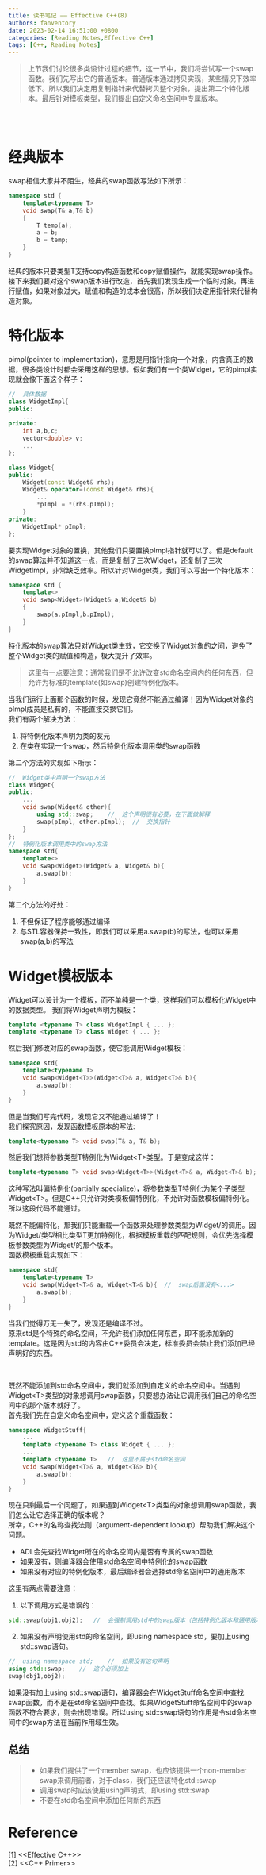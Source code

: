 ```yaml
---
title: 读书笔记 —— Effective C++(8)
authors: fanventory
date: 2023-02-14 16:51:00 +0800
categories: [Reading Notes,Effective C++]
tags: [C++, Reading Notes]
---
```


> 上节我们讨论很多类设计过程的细节，这一节中，我们将尝试写一个swap函数。我们先写出它的普通版本。普通版本通过拷贝实现，某些情况下效率低下。所以我们决定用复制指针来代替拷贝整个对象，提出第二个特化版本。最后针对模板类型，我们提出自定义命名空间中专属版本。

<br>
<br>

# 经典版本
swap相信大家并不陌生，经典的swap函数写法如下所示：  
```c++
namespace std {
    template<typename T>
    void swap(T& a,T& b)
    {
        T temp(a);
        a = b;
        b = temp;
    }
}
```

经典的版本只要类型T支持copy构造函数和copy赋值操作，就能实现swap操作。  
接下来我们要对这个swap版本进行改造，首先我们发现生成一个临时对象，再进行赋值，如果对象过大，赋值和构造的成本会很高，所以我们决定用指针来代替构造对象。

# 特化版本
pimpl(pointer to implementation)，意思是用指针指向一个对象，内含真正的数据，很多类设计时都会采用这样的思想。假如我们有一个类Widget，它的pimpl实现就会像下面这个样子：  
```c++
//  具体数据
class WidgetImpl{
public:
    ...
private:
    int a,b,c;
    vector<double> v;
    ...
};

class Widget{
public:
    Widget(const Widget& rhs);
    Widget& operator=(const Widget& rhs){
        ...
        *pImpl = *(rhs.pImpl);
    }
private:
    WidgetImpl* pImpl;
};
```

要实现Widget对象的置换，其他我们只要置换pImpl指针就可以了。但是default的swap算法并不知道这一点，而是复制了三次Widget，还复制了三次WidgetImpl，非常缺乏效率。所以针对Widget类，我们可以写出一个特化版本：  
```c++
namespace std {
    template<>
    void swap<Widget>(Widget& a,Widget& b)
    {
        swap(a.pImpl,b.pImpl);
    }
}
```

特化版本的swap算法只对Widget类生效，它交换了Widget对象的之间，避免了整个Widget类的赋值和构造，极大提升了效率。

> 这里有一点要注意：通常我们是不允许改变std命名空间内的任何东西，但允许为标准的template(如swap)创建特例化版本。

当我们运行上面那个函数的时候，发现它竟然不能通过编译！因为Widget对象的pImpl成员是私有的，不能直接交换它们。  
我们有两个解决方法：  

1. 将特例化版本声明为类的友元
2. 在类在实现一个swap，然后特例化版本调用类的swap函数

第二个方法的实现如下所示：  
```c++
//  Widget类中声明一个swap方法
class Widget{
public:
    ...
    void swap(Widget& other){
        using std::swap;    //  这个声明很有必要，在下面做解释
        swap(pImpl, other.pImpl);  //  交换指针
    }
};
//  特例化版本调用类中的swap方法
namespace std{
    template<>
    void swap<Widget>(Widget& a, Widget& b){
        a.swap(b);
    }
}
```

第二个方法的好处：
1. 不但保证了程序能够通过编译
2. 与STL容器保持一致性，即我们可以采用a.swap(b)的写法，也可以采用swap(a,b)的写法

# Widget模板版本
Widget可以设计为一个模板，而不单纯是一个类，这样我们可以模板化Widget中的数据类型。
我们将Widget声明为模板：  
```c++
template <typename T> class WidgetImpl { ... };
template <typename T> class Widget { ... };
```

然后我们修改对应的swap函数，使它能调用Widget模板：  
```c++
namespace std{
    template<typename T>
    void swap<Widget<T>>(Widget<T>& a, Widget<T>& b){
        a.swap(b);
    }
}
```

但是当我们写完代码，发现它又不能通过编译了！  
我们探究原因，发现函数模板原本的写法:  
```c++
template<typename T> void swap(T& a, T& b);
```

然后我们想将参数类型T特例化为Widget\<T>类型。于是变成这样：  
```c++
template<typename T> void swap<Widget<T>>(Widget<T>& a, Widget<T>& b);
```

这种写法叫偏特例化(partially specialize)，将参数类型T特例化为某个子类型Widget\<T>。但是C++只允许对类模板偏特例化，不允许对函数模板偏特例化。所以这段代码不能通过。

既然不能偏特化，那我们只能重载一个函数来处理参数类型为Widget/<T>的调用。因为Widget/<T>类型相比类型T更加特例化，根据模板重载的匹配规则，会优先选择模板参数类型为Widget/<T>的那个版本。  
函数模板重载实现如下：  
```c++
namespace std{
    template<typename T>
    void swap(Widget<T>& a, Widget<T>& b){  //  swap后面没有<...>
        a.swap(b);
    }
}
```

当我们觉得万无一失了，发现还是编译不过。  
原来std是个特殊的命名空间，不允许我们添加任何东西，即不能添加新的template。这是因为std的内容由C++委员会决定，标准委员会禁止我们添加已经声明好的东西。  

<br>

既然不能添加到std命名空间中，我们就添加到自定义的命名空间中。当遇到Widget\<T>类型的对象想调用swap函数，只要想办法让它调用我们自己的命名空间中的那个版本就好了。  
首先我们先在自定义命名空间中，定义这个重载函数：  
```c++
namespace WidgetStuff{
    ...
    template <typename T> class Widget { ... };
    ...
    template <typename T>   //  这里不属于std命名空间
    void swap(Widget<T>& a, Widget<T&> b){
        a.swap(b);
    }
}
```

现在只剩最后一个问题了，如果遇到Widget\<T>类型的对象想调用swap函数，我们怎么让它选择正确的版本呢？  
所幸，C++的名称查找法则（argument-dependent lookup）帮助我们解决这个问题。   
+ ADL会先查找Widget所在的命名空间内是否有专属的swap函数
+ 如果没有，则编译器会使用std命名空间中特例化的swap函数
+ 如果没有对应的特例化版本，最后编译器会选择std命名空间中的通用版本

这里有两点需要注意：  

1. 以下调用方式是错误的：  

```c++
std::swap(obj1,obj2);   //  会强制调用std中的swap版本（包括特例化版本和通用版本）
```

2. 如果没有声明使用std的命名空间，即using namespace std，要加上using std::swap语句。
```c++
//  using namespace std;    //  如果没有这句声明
using std::swap;    //  这个必须加上
swap(obj1,obj2);
```

如果没有加上using std::swap语句，编译器会在WidgetStuff命名空间中查找swap函数，而不是在std命名空间中查找。如果WidgetStuff命名空间中的swap函数不符合要求，则会出现错误。所以using std::swap语句的作用是令std命名空间中的swap方法在当前作用域生效。

## 总结
> + 如果我们提供了一个member swap，也应该提供一个non-member swap来调用前者，对于class，我们还应该特化std::swap
> + 调用swap时应该使用using声明式，即using std::swap
> + 不要在std命名空间中添加任何新的东西

# Reference
[1] <<Effective C++>>  
[2] <<C++ Primer>>  